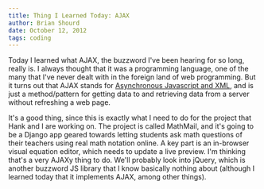 ```yaml
---
title: Thing I Learned Today: AJAX
author: Brian Shourd
date: October 12, 2012
tags: coding
---
```


Today I learned what AJAX, the buzzword I've been hearing for so long, really is. I always thought that it was a programming language, one of the many that I've never dealt with in the foreign land of web programming. But it turns out that AJAX stands for [Asynchronous Javascript and XML](http://www.w3schools.com/ajax/default.asp), and is just a method/pattern for getting data to and retrieving data from a server without refreshing a web page.

It's a good thing, since this is exactly what I need to do for the project that Hank and I are working on. The project is called MathMail, and it's going to be a Django app geared towards letting students ask math questions of their teachers using real math notation online. A key part is an in-browser visual equation editor, which needs to update a live preview. I'm thinking that's a very AJAXy thing to do. We'll probably look into jQuery, which is another buzzword JS library that I know basically nothing about (although I learned today that it implements AJAX, among other things).
